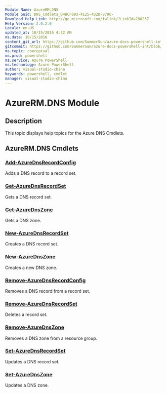 ```yaml
---
Module Name: AzureRM.DNS
Module Guid: DNS_Cmdlets_D48CF693-4125-4D2D-8790-
Download Help Link: http://go.microsoft.com/fwlink/?LinkId=280237
Help Version: 2.0.2.0
Locale: en-US
updated_at: 10/15/2016 4:32 AM
ms.date: 10/15/2016
content_git_url: https://github.com/SummerSun/azure-docs-powershell-int/blob/master/azureps-cmdlets-docs/ResourceManager/AzureRM.DNS/v0.9.8/CmdletMDs/AzureRM.DNS.md
gitcommit: https://github.com/SummerSun/azure-docs-powershell-int/blob/1bfd8e268acfc1799ad3f17c5a982578f54443cf/azureps-cmdlets-docs/ResourceManager/AzureRM.DNS/v0.9.8/CmdletMDs/AzureRM.DNS.md
ms.topic: conceptual
ms.prod: powershell
ms.service: Azure PowerShell
ms.technology: Azure PowerShell
author: visual-studio-china
keywords: powershell, cmdlet
manager: visual-studio-china
---
```


# AzureRM.DNS Module
## Description
This topic displays help topics for the Azure DNS Cmdlets. 

## AzureRM.DNS Cmdlets
### [Add-AzureDnsRecordConfig](Add-AzureDnsRecordConfig.md)
Adds a DNS record to a record set.


### [Get-AzureDnsRecordSet](Get-AzureDnsRecordSet.md)
Gets a DNS record set.


### [Get-AzureDnsZone](Get-AzureDnsZone.md)
Gets a DNS zone.


### [New-AzureDnsRecordSet](New-AzureDnsRecordSet.md)
Creates a DNS record set.


### [New-AzureDnsZone](New-AzureDnsZone.md)
Creates a new DNS zone.


### [Remove-AzureDnsRecordConfig](Remove-AzureDnsRecordConfig.md)
Removes a DNS record from a record set.


### [Remove-AzureDnsRecordSet](Remove-AzureDnsRecordSet.md)
Deletes a record set.


### [Remove-AzureDnsZone](Remove-AzureDnsZone.md)
Removes a DNS zone from a resource group.


### [Set-AzureDnsRecordSet](Set-AzureDnsRecordSet.md)
Updates a DNS record set.


### [Set-AzureDnsZone](Set-AzureDnsZone.md)
Updates a DNS zone.



